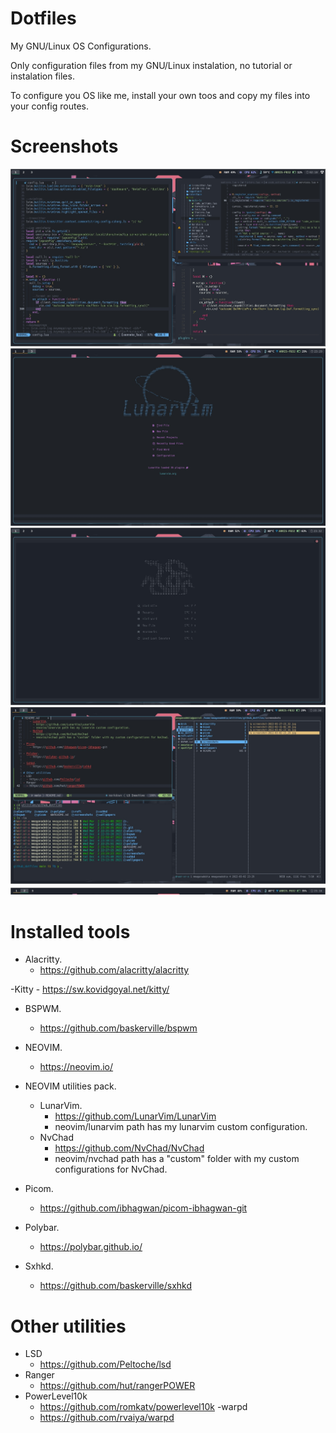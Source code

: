 # Dotfiles
My GNU/Linux OS Configurations.

Only configuration files from my GNU/Linux instalation, no tutorial or instalation files.

To configure you OS like me, install your own toos and copy my files into your config routes.

# Screenshots
![lunarvim](./screenshots/lunarvim.jpg)
![lunarvim dashboard](./screenshots/lunarvim_dashboard.jpg) 
![nvchad dashboard](./screenshots/nvchad_dashboard.jpg) 
![utilities bspwm](./screenshots/utilities_bspwm.jpg) 
![polybar](./screenshots/polybar.jpg) 

# Installed tools
- Alacritty.
    - https://github.com/alacritty/alacritty
 
-Kitty
    - https://sw.kovidgoyal.net/kitty/

- BSPWM.
    - https://github.com/baskerville/bspwm

- NEOVIM.
    - https://neovim.io/

- NEOVIM utilities pack.
    - LunarVim.
      - https://github.com/LunarVim/LunarVim 
      - neovim/lunarvim path has my lunarvim custom configuration.
    - NvChad
      - https://github.com/NvChad/NvChad
      - neovim/nvchad path has a "custom" folder with my custom configurations for NvChad.

- Picom.
    - https://github.com/ibhagwan/picom-ibhagwan-git

- Polybar.
    - https://polybar.github.io/

- Sxhkd.
    - https://github.com/baskerville/sxhkd

# Other utilities
- LSD
  - https://github.com/Peltoche/lsd
- Ranger
  - https://github.com/hut/rangerPOWER
- PowerLevel10k
  - https://github.com/romkatv/powerlevel10k
-warpd
  - https://github.com/rvaiya/warpd
